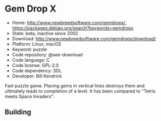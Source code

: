 # Gem Drop X

- Home: http://www.newbreedsoftware.com/gemdropx/, https://packages.debian.org/search?keywords=gemdropx
- State: beta, inactive since 2002
- Download: http://www.newbreedsoftware.com/gemdropx/download/
- Platform: Linux, macOS
- Keyword: puzzle
- Code repository: @see-download
- Code language: C
- Code license: GPL-2.0
- Code dependency: SDL
- Developer: Bill Kendrick

Fast puzzle game. Placing gems in vertical lines destroys them and ultimately leads to completion of a level. It has been compared to "Tetris meets Space Invaders".

## Building
